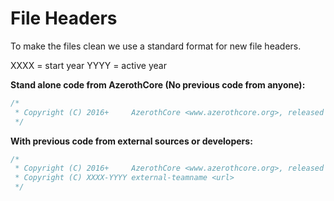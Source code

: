 # File Headers

To make the files clean we use a standard format for new file headers.

XXXX = start year
YYYY = active year

**Stand alone code from AzerothCore (No previous code from anyone):**

```cpp
/*
 * Copyright (C) 2016+     AzerothCore <www.azerothcore.org>, released under GNU AGPL v3 license, you may redistribute it and/or modify it under version 3 of the License, or (at your option), any later version.
 */
```

**With previous code from external sources or developers:**

```cpp
/*
 * Copyright (C) 2016+     AzerothCore <www.azerothcore.org>, released under GNU GPL v3 license, you may redistribute it and/or modify it under version 3 of the License, or (at your option), any later version.
 * Copyright (C) XXXX-YYYY external-teamname <url>
 */
```
